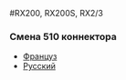 #RX200, RX200S, RX2/3


### Смена 510 коннектора
  * [Француз](https://www.youtube.com/watch?v=IM42T5H4yIg)  
  * [Русский](https://www.youtube.com/watch?v=3dVGhHqsdhE)  
  
